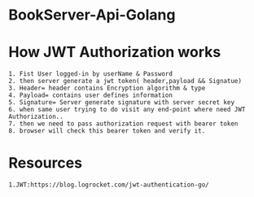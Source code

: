 # BookServer-Api-Golang
# How JWT Authorization works
    1. Fist User logged-in by userName & Password
    2. then server generate a jwt token( header,payload && Signatue)
    3. Header= header contains Encryption algorithm & type
    4. Payload= contains user defines information
    5. Signature= Server generate signature with server secret key
    6. when same user trying to do visit any end-point where need JWT Authorization..
    7. then we need to pass authorization request with bearer token
    8. browser will check this bearer token and verify it.
# Resources
    1.JWT:https://blog.logrocket.com/jwt-authentication-go/ 
    